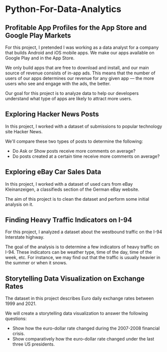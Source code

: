 # Python-For-Data-Analytics

## Profitable App Profiles for the App Store and Google Play Markets

For this project, I pretended I was working as a data analyst for a company that builds Android and iOS mobile apps. We make our apps available on Google Play and in the App Store.

We only build apps that are free to download and install, and our main source of revenue consists of in-app ads. This means that the number of users of our apps determines our revenue for any given app — the more users who see and engage with the ads, the better.

Our goal for this project is to analyze data to help our developers understand what type of apps are likely to attract more users.

## Exploring Hacker News Posts

In this project, I worked with a dataset of submissions to popular technology site Hacker News.

We'll compare these two types of posts to determine the following:
- Do Ask or Show posts receive more comments on average?
- Do posts created at a certain time receive more comments on average?

## Exploring eBay Car Sales Data

In this project, I worked with a dataset of used cars from eBay Kleinanzeigen, a classifieds section of the German eBay website.

The aim of this project is to clean the dataset and perform some initial analysis on it.

## Finding Heavy Traffic Indicators on I-94

For this project, I analyzed a dataset about the westbound traffic on the I-94 Interstate highway.

The goal of the analysis is to determine a few indicators of heavy traffic on I-94. These indicators can be weather type, time of the day, time of the week, etc. For instance, we may find out that the traffic is usually heavier in the summer or when it snows.

## Storytelling Data Visualization on Exchange Rates

The dataset in this project describes Euro daily exchange rates between 1999 and 2021.

We will create a storytelling data visualization to answer the following questions:
- Show how the euro-dollar rate changed during the 2007-2008 financial crisis.
- Show comparatively how the euro-dollar rate changed under the last three US presidents.
